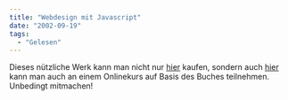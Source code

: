 ```yaml
---
title: "Webdesign mit Javascript"
date: "2002-09-19"
tags:
  - "Gelesen"
---
```


Dieses nützliche Werk kann man nicht nur [hier](http://www.oreilly.de/catalog/designjs2ger/) kaufen, sondern auch [hier](http://www.oreilly.de/catalog/designjs2ger/chapter/f_Kapitel01IVZ.html) kann man auch an einem Onlinekurs auf Basis des Buches teilnehmen. Unbedingt mitmachen!

